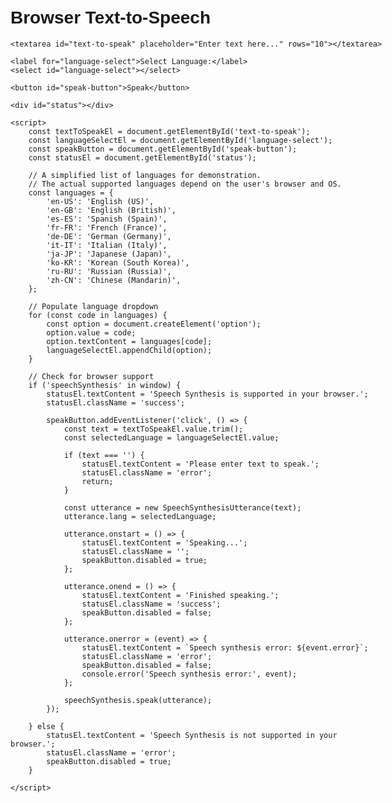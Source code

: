 <!DOCTYPE html>
<html lang="en">
<head>
    <meta charset="UTF-8">
    <meta name="viewport" content="width=device-width, initial-scale=1.0">
    <title>Browser Text-to-Speech</title>
    <style>
        body {
            font-family: sans-serif;
            padding: 20px;
            max-width: 600px;
            margin: 0 auto;
        }
        textarea {
            width: 100%;
            margin-bottom: 10px;
            padding: 10px;
            border: 1px solid #ccc;
            border-radius: 4px;
            resize: vertical;
        }
        select {
            margin-bottom: 10px;
            padding: 8px;
            border: 1px solid #ccc;
            border-radius: 4px;
        }
        button {
            padding: 10px 20px;
            background-color: #007bff;
            color: white;
            border: none;
            border-radius: 4px;
            cursor: pointer;
        }
        button:disabled {
            background-color: #cccccc;
            cursor: not-allowed;
        }
        #status {
            margin-top: 15px;
            font-weight: bold;
        }
        .error {
            color: red;
        }
        .success {
            color: green;
        }
    </style>
</head>
<body>
    <h1>Browser Text-to-Speech</h1>

    <textarea id="text-to-speak" placeholder="Enter text here..." rows="10"></textarea>

    <label for="language-select">Select Language:</label>
    <select id="language-select"></select>

    <button id="speak-button">Speak</button>

    <div id="status"></div>

    <script>
        const textToSpeakEl = document.getElementById('text-to-speak');
        const languageSelectEl = document.getElementById('language-select');
        const speakButton = document.getElementById('speak-button');
        const statusEl = document.getElementById('status');

        // A simplified list of languages for demonstration.
        // The actual supported languages depend on the user's browser and OS.
        const languages = {
            'en-US': 'English (US)',
            'en-GB': 'English (British)',
            'es-ES': 'Spanish (Spain)',
            'fr-FR': 'French (France)',
            'de-DE': 'German (Germany)',
            'it-IT': 'Italian (Italy)',
            'ja-JP': 'Japanese (Japan)',
            'ko-KR': 'Korean (South Korea)',
            'ru-RU': 'Russian (Russia)',
            'zh-CN': 'Chinese (Mandarin)',
        };

        // Populate language dropdown
        for (const code in languages) {
            const option = document.createElement('option');
            option.value = code;
            option.textContent = languages[code];
            languageSelectEl.appendChild(option);
        }

        // Check for browser support
        if ('speechSynthesis' in window) {
            statusEl.textContent = 'Speech Synthesis is supported in your browser.';
            statusEl.className = 'success';

            speakButton.addEventListener('click', () => {
                const text = textToSpeakEl.value.trim();
                const selectedLanguage = languageSelectEl.value;

                if (text === '') {
                    statusEl.textContent = 'Please enter text to speak.';
                    statusEl.className = 'error';
                    return;
                }

                const utterance = new SpeechSynthesisUtterance(text);
                utterance.lang = selectedLanguage;

                utterance.onstart = () => {
                    statusEl.textContent = 'Speaking...';
                    statusEl.className = '';
                    speakButton.disabled = true;
                };

                utterance.onend = () => {
                    statusEl.textContent = 'Finished speaking.';
                    statusEl.className = 'success';
                    speakButton.disabled = false;
                };

                utterance.onerror = (event) => {
                    statusEl.textContent = `Speech synthesis error: ${event.error}`;
                    statusEl.className = 'error';
                    speakButton.disabled = false;
                    console.error('Speech synthesis error:', event);
                };

                speechSynthesis.speak(utterance);
            });

        } else {
            statusEl.textContent = 'Speech Synthesis is not supported in your browser.';
            statusEl.className = 'error';
            speakButton.disabled = true;
        }

    </script>
</body>
</html>